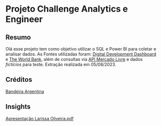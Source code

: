 # Projeto Challenge Analytics e Engineer

## Resumo
Olá esse projeto tem como objetivo utilizar o SQL e Power BI para coletar e analisar dados. As Fontes utilizadas foram: [Digital Development Dashboard](https://www.itu.int/en/ITU-D/Statistics/Dashboards/Pages/Digital-Development.aspx)
e [The World Bank](https://data.worldbank.org/country/argentina?intcid=ecr_hp_BeltC_en_ext), além de consultas via [API Mercado Livre](https://api.mercadolibre.com/sites/MLA/search?q=chromecast&limit=50#json) e dados *fictícios* para teste. Extração realizada em 05/08/2023.


## Créditos
[Bandeira Argentina](https://br.freepik.com/fotos-gratis/bandeira-da-argentina_1178777.htm)


## Insights
[Apresentação Larissa Oliveira.pdf](https://github.com/larissa-c-oliveira/challenge_august2023/files/12268752/Apresentacao.Larissa.Oliveira.pdf)
